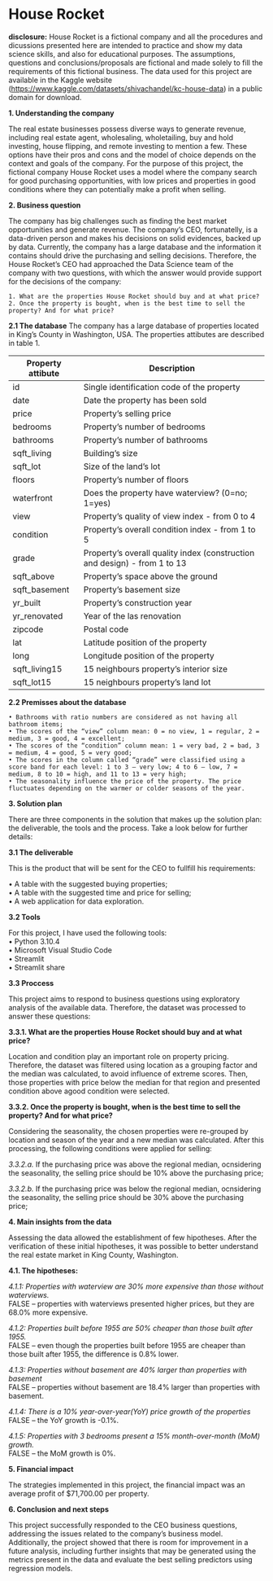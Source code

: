 # House Rocket

**disclosure:** House Rocket is a fictional company and all the procedures and dicussions presented here are intended to practice and show my data science skills, and also for educational purposes. The assumptions, questions and conclusions/proposals are fictional and made solely to fill the requirements of this fictional business. The data used for this project are available in the Kaggle website (https://www.kaggle.com/datasets/shivachandel/kc-house-data) in a public domain for download.

**1. Understanding the company**  

The real estate businesses possess diverse ways to generate revenue, including real estate agent, wholesaling, wholetailing, buy and hold investing, house flipping, and remote investing to mention a few. These options have their pros and cons and the model of choice depends on the context and goals of the company. For the purpose of this project, the fictional company House Rocket uses a model where the company search for good purchasing opportunities, with low prices and properties in good conditions where they can potentially make a profit when selling.

**2. Business question**  

The company has big challenges such as finding the best market opportunities and generate revenue. The company’s CEO, fortunatelly, is a data-driven person and makes his decisions on solid evidences, backed up by data. Currently, the company has a large database and the information it contains should drive the purchasing and selling decisions. Therefore, the House Rocket’s CEO had approached the Data Science team of the company with two questions, with which the answer would provide support for the decisions of the company:  

    1. What are the properties House Rocket should buy and at what price?
    2. Once the property is bought, when is the best time to sell the property? And for what price?

 
**2.1 The database**
The company has a large database of properties located in King’s County in Washington, USA. The properties attibutes are described in table 1.


| Property attibute  | Description |
| ------------- | ------------- |
| id  | Single identification code of the property  |
| date | Date the property has been sold |
| price | Property’s selling price |
| bedrooms | Property’s number of bedrooms |
| bathrooms | Property’s number of bathrooms |
| sqft_living | Building’s size |
| sqft_lot | Size of the land’s lot |
| floors | Property’s number of floors|
| waterfront | Does the property have waterview? (0=no; 1=yes) |
| view | Property’s quality of view index - from 0 to 4 |
| condition | Property’s overall condition index - from 1 to 5 |
| grade | Property’s overall quality index (construction and design) - from  1 to 13 |
| sqft_above | Property’s space above the ground |
| sqft_basement | Property’s basement size |
| yr_built | Property’s construction year |
| yr_renovated | Year of the las renovation |
| zipcode | Postal code |
| lat | Latitude position of the property |
| long | Longitude position of the property |
| sqft_living15 | 15 neighbours property’s interior size |
| sqft_lot15 | 15 neighbours property’s land lot |


**2.2 Premisses about the database**  

    • Bathrooms with ratio numbers are considered as not having all bathroom items;
    • The scores of the “view” column mean: 0 = no view, 1 = regular, 2 = medium, 3 = good, 4 = excellent;
    • The scores of the “condition” column mean: 1 = very bad, 2 = bad, 3 = medium, 4 = good, 5 = very good;
    • The scores in the column called “grade” were classified using a score band for each level: 1 to 3 – very low; 4 to 6 – low, 7 = medium, 8 to 10 = high, and 11 to 13 = very high;
    • The seasonality influence the price of the property. The price fluctuates depending on the warmer or colder seasons of the year.  
    
    
**3. Solution plan**  

There are three components in the solution that makes up the solution plan: the deliverable, the tools and the process. Take a look below for further details:

**3.1 The deliverable**  

This is the product that will be sent for the CEO to fullfill his requirements:

• A table with the suggested buying properties;  
• A table with the suggested time and price for selling;  
• A web application for data exploration.  

**3.2 Tools**  

For this project, I have used the following tools:  
    • Python 3.10.4  
    • Microsoft Visual Studio Code  
    • Streamlit  
    • Streamlit share  

**3.3 Proccess**

This project aims to respond to business questions using exploratory analysis of the available data. Therefore, the dataset was processed to answer these questions:  

**3.3.1. What are the properties House Rocket should buy and at what price?**  

Location and condition play an important role on property pricing. Therefore, the dataset was filtered using location as a grouping factor and the median was calculated, to avoid influence of extreme scores. Then, those properties with price below the median for that region and presented condition above agood condition were selected.  

**3.3.2. Once the property is bought, when is the best time to sell the property? And for what price?**  

Considering the seasonality, the chosen properties were re-grouped by location and season of the year and a new median was calculated. After this processing, the following conditions were applied for selling:  

*3.3.2.a.* If the purchasing price was above the regional median, ocnsidering the seasonality, the selling price should be 10% above the purchasing price;  

*3.3.2.b.* If the purchasing price was below the regional median, ocnsidering the seasonality, the selling price should be 30% above the purchasing price;  

**4. Main insights from the data**  

Assessing the data allowed the establishment of few hipotheses. After the verification of these initial hipotheses, it was possible to better understand the real estate market in King County, Washington.  

**4.1. The hipotheses:**  

*4.1.1: Properties with waterview are 30% more expensive than those without waterviews.*  
FALSE – properties with waterviews presented higher prices, but they are 68.0% more expensive.

*4.1.2: Properties built before 1955 are 50% cheaper than those built after 1955.*  
FALSE – even though the properties built before 1955 are cheaper than those built after 1955, the difference is 0.8% lower.

*4.1.3: Properties without basement are 40% larger than properties with basement*  
FALSE – properties without basement are 18.4% larger than properties with basement.

*4.1.4: There is a 10% year-over-year(YoY) price growth of the properties*  
FALSE – the YoY growth is -0.1%.

*4.1.5: Properties with 3 bedrooms present a 15% month-over-month (MoM) growth.*  
FALSE – the MoM growth is 0%.

**5. Financial impact**  

The strategies implemented in this project, the financial impact was an average profit of $71,700.00 per property.

**6. Conclusion and next steps**

This project successfully responded to the CEO business questions, addressing the issues related to the company’s business model. Additionally, the project showed that there is room for improvement  in a future analysis, including further insights that may be generated using the metrics present in the data and evaluate the best selling predictors using regression models.
